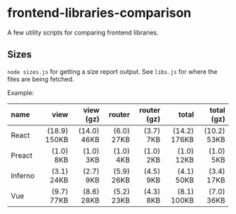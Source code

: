 frontend-libraries-comparison
=============================

A few utility scripts for comparing frontend libraries.

## Sizes

`node sizes.js` for getting a size report output. See `libs.js` for where the files are being fetched.

Example:

| name    |         view |   view (gz) |     router | router (gz) |        total |  total (gz) |
| :------ | -----------: | ----------: | ---------: | ----------: | -----------: | ----------: |
| React   | (18.9) 150KB | (14.0) 46KB | (6.0) 27KB |   (3.7) 7KB | (14.2) 176KB | (10.2) 53KB |
| Preact  |    (1.0) 8KB |   (1.0) 3KB |  (1.0) 4KB |   (1.0) 2KB |   (1.0) 12KB |   (1.0) 5KB |
| Inferno |   (3.1) 24KB |   (2.7) 9KB | (5.9) 26KB |   (4.5) 9KB |   (4.1) 50KB |  (3.4) 17KB |
| Vue     |   (9.7) 77KB |  (8.6) 28KB | (5.2) 23KB |   (4.3) 8KB |  (8.1) 100KB |  (7.0) 36KB |
